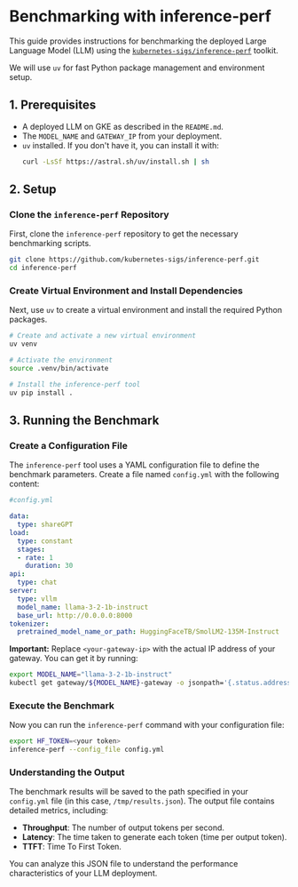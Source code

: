 # Benchmarking with inference-perf

This guide provides instructions for benchmarking the deployed Large Language Model (LLM) using the [`kubernetes-sigs/inference-perf`](https://github.com/kubernetes-sigs/inference-perf) toolkit.

We will use `uv` for fast Python package management and environment setup.

## 1. Prerequisites

- A deployed LLM on GKE as described in the `README.md`.
- The `MODEL_NAME` and `GATEWAY_IP` from your deployment.
- `uv` installed. If you don't have it, you can install it with:
  ```bash
  curl -LsSf https://astral.sh/uv/install.sh | sh
  ```

## 2. Setup

### Clone the `inference-perf` Repository

First, clone the `inference-perf` repository to get the necessary benchmarking scripts.

```bash
git clone https://github.com/kubernetes-sigs/inference-perf.git
cd inference-perf
```

### Create Virtual Environment and Install Dependencies

Next, use `uv` to create a virtual environment and install the required Python packages.

```bash
# Create and activate a new virtual environment
uv venv

# Activate the environment
source .venv/bin/activate

# Install the inference-perf tool
uv pip install .
```

## 3. Running the Benchmark

### Create a Configuration File
The `inference-perf` tool uses a YAML configuration file to define the benchmark parameters. Create a file named `config.yml` with the following content:

```yaml
#config.yml

data:
  type: shareGPT
load:
  type: constant
  stages:
  - rate: 1
    duration: 30
api: 
  type: chat
server:
  type: vllm
  model_name: llama-3-2-1b-instruct
  base_url: http://0.0.0.0:8000
tokenizer:
  pretrained_model_name_or_path: HuggingFaceTB/SmolLM2-135M-Instruct
```

**Important:** Replace `<your-gateway-ip>` with the actual IP address of your gateway. You can get it by running:

```bash
export MODEL_NAME="llama-3-2-1b-instruct"
kubectl get gateway/${MODEL_NAME}-gateway -o jsonpath='{.status.addresses[0].value}'
```

### Execute the Benchmark

Now you can run the `inference-perf` command with your configuration file:

```bash
export HF_TOKEN=<your token>
inference-perf --config_file config.yml
```

### Understanding the Output

The benchmark results will be saved to the path specified in your `config.yml` file (in this case, `/tmp/results.json`). The output file contains detailed metrics, including:

- **Throughput**: The number of output tokens per second.
- **Latency**: The time taken to generate each token (time per output token).
- **TTFT**: Time To First Token.

You can analyze this JSON file to understand the performance characteristics of your LLM deployment.
